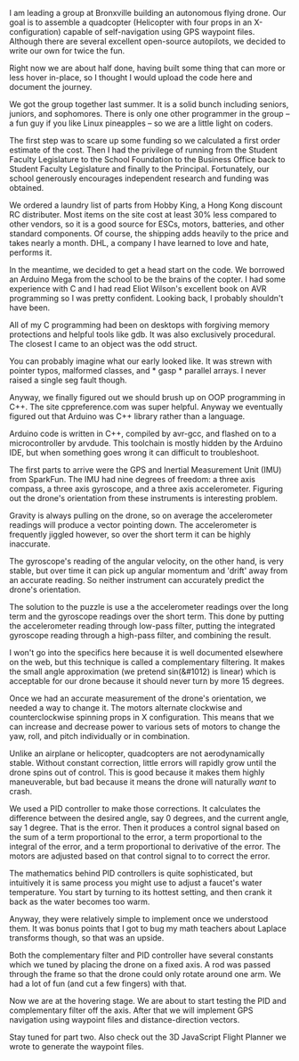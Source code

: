 I am leading a group at Bronxville building an autonomous flying drone. Our goal is to assemble a quadcopter (Helicopter with four props in an X-configuration) capable of self-navigation using GPS waypoint files. Although there are several excellent open-source autopilots, we decided to write our own for twice the fun.

Right now we are about half done, having built some thing that can more or less hover in-place, so I thought I would upload the code here and document the journey.

We got the group together last summer. It is a solid bunch including seniors, juniors, and sophomores. There is only one other programmer in the group – a fun guy if you like Linux pineapples – so we are a little light on coders.

The first step was to scare up some funding so we calculated a first order estimate of the cost. Then I had the privilege of running from the Student Faculty Legislature to the School Foundation to the Business Office back to Student Faculty Legislature and finally to the Principal. Fortunately, our school generously encourages independent research and funding was obtained.

We ordered a laundry list of parts from Hobby King, a Hong Kong discount RC distributer. Most items on the site cost at least 30% less compared to other vendors, so it is a good source for ESCs, motors, batteries, and other standard components. Of course, the shipping adds heavily to the price and takes nearly a month. DHL, a company I have learned to love and hate, performs it.

In the meantime, we decided to get a head start on the code. We borrowed an Arduino Mega from the school to be the brains of the copter. I had some experience with C and I had read Eliot Wilson's excellent book on AVR programming so I was pretty confident. Looking back, I probably shouldn't have been.

All of my C programming had been on desktops with forgiving memory protections and helpful tools like gdb. It was also exclusively procedural. The closest I came to an object was the odd struct.

You can probably imagine what our early looked like. It was strewn with pointer typos, malformed classes,  and * gasp * parallel arrays. I never raised a single seg fault though.

Anyway, we finally figured out we should brush up on OOP programming in C++. The site cppreference.com was super helpful. Anyway we eventually figured out that Arduino was C++ library rather than a language.

Arduino code is written in C++, compiled by avr-gcc, and flashed on to a microcontroller by arvdude. This toolchain is mostly hidden by the Arduino IDE, but when something goes wrong it can difficult to troubleshoot.

The first parts to arrive were the GPS and Inertial Measurement Unit (IMU) from SparkFun. The IMU had nine degrees of freedom: a three axis compass, a three axis gyroscope, and a three axis accelerometer. Figuring out the drone's orientation from these instruments is interesting problem.

Gravity is always pulling on the drone, so on average the accelerometer readings will produce a vector pointing down. The accelerometer is frequently jiggled however, so over the short term it can be highly inaccurate.

The gyroscope's reading of the angular velocity, on the other hand, is very stable, but over time it can pick up angular momentum and 'drift' away from an accurate reading. So neither instrument can accurately predict the drone's orientation.

The solution to the puzzle is use a the accelerometer readings over the long term and the gyroscope readings over the short term. This done by putting the accelerometer reading through low-pass filter, putting the integrated gyroscope reading through a high-pass filter, and combining the result.

I won't go into the specifics here because it is well documented elsewhere on the web, but this technique is called a complementary filtering. It makes the small angle approximation (we pretend sin(&#1012) is linear) which is acceptable for our drone because it should never turn by more 15 degrees.

Once we had an accurate measurement of the drone's orientation, we needed a way to change it. The motors alternate clockwise and counterclockwise spinning props in X configuration. This means that we can increase and decrease power to various sets of motors to change the yaw, roll, and pitch individually or in combination.

Unlike an airplane or helicopter, quadcopters are not aerodynamically stable. Without constant correction, little errors will rapidly grow until the drone spins out of control. This is good because it makes them highly maneuverable, but bad because it means the drone will naturally <i>want</i> to crash.

We used a PID controller to make those corrections. It calculates the difference between the desired angle, say 0 degrees, and the current angle, say 1 degree. That is the error. Then it produces a control signal based on the sum of a term proportional to the error, a term proportional to the integral of the error, and a term proportional to derivative of the error. The motors are adjusted based on that control signal to to correct the error.

The mathematics behind PID controllers is quite sophisticated, but intuitively it is same process you might use to adjust a faucet's water temperature. You start by turning to its hottest setting, and then crank it back as the water becomes too warm.

Anyway, they were relatively simple to implement once we understood them. It was bonus points that I got to bug my math teachers about Laplace transforms though, so that was an upside.

Both the complementary filter and PID controller have several constants which we tuned by placing the drone on a fixed axis. A rod was passed through the frame so that the drone could only rotate around one arm. We had a lot of fun (and cut a few fingers) with that.

Now we are at the hovering stage. We are about to start testing the PID and complementary filter off the axis. After that we will implement GPS navigation using waypoint files and distance-direction vectors.

Stay tuned for part two.  Also check out the 3D JavaScript Flight Planner we wrote to generate the waypoint files.
